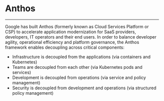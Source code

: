 # Anthos

---

Google has built Anthos (formerly known as Cloud Services Platform or CSP) to accelerate application modernization for SaaS providers, developers, IT operators and their end users. In order to balance developer agility, operational efficiency and platform governance, the Anthos framework enables decoupling across critical components:

- Infrastructure is decoupled from the applications (via containers and Kubernetes)
- Teams are decoupled from each other (via Kubernetes pods and services)
- Development is decoupled from operations (via service and policy management)
- Security is decoupled from development and operations (via structured policy management)
